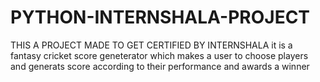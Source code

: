 # PYTHON-INTERNSHALA-PROJECT
THIS A PROJECT MADE TO GET CERTIFIED BY INTERNSHALA
it is a fantasy cricket score geneterator which makes a user to choose players and generats score according to their performance and awards a winner
